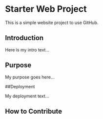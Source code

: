 # Starter Web Project

This is a simple website project to use GitHub.

## Introduction

Here is my intro text...

## Purpose

My purpose goes here...

##Deployment

My deployment text...

## How to Contribute